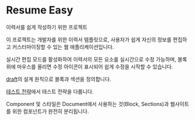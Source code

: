 # Resume Easy

이력서를 쉽게 작성하기 위한 프로젝트

이 프로젝트는 개발자를 위한 이력서 템플릿으로, 사용자가 쉽게 자신의 정보를 편집하고 커스터마이징할 수 있는 웹 애플리케이션입니다.

실시간 편집 모드를 활성화하여 이력서의 모든 요소를 실시간으로 수정 가능하며, 블록 위에 마우스를 올리면 수정 아이콘이 표시되어 쉽게 수정을 시작할 수 있습니다.

[draft](/docs/draft.md)의 설계 원칙으로 블록과 섹션을 정의합니다.

[테스트 전략](/docs/tests.md)에서 테스트 전략을 다룹니다.

Component 및 스타일은 Document에서 사용하는 것(Block, Sections)과 웹사이트를 위한 컴포넌트가 완전히 분리됩니다.
